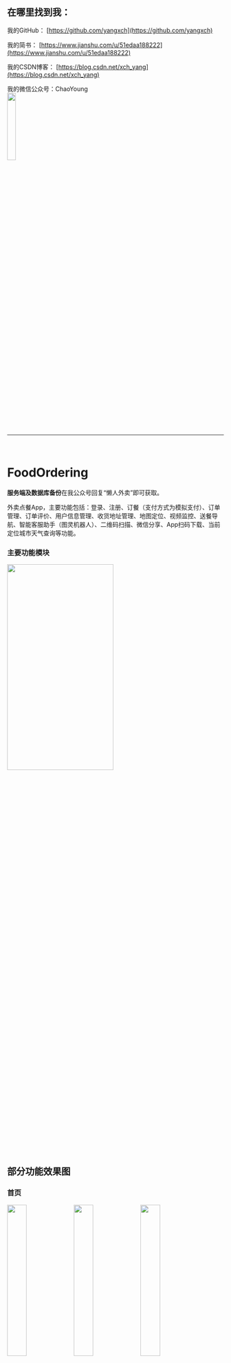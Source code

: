 ## 在哪里找到我：
我的GitHub：
[https://github.com/yangxch](https://github.com/yangxch)

我的简书：
[https://www.jianshu.com/u/51edaa188222](https://www.jianshu.com/u/51edaa188222)

我的CSDN博客：
[https://blog.csdn.net/xch_yang](https://blog.csdn.net/xch_yang)


我的微信公众号：ChaoYoung
<br>
<img src="https://github.com/yangxch/FoodOrdering/raw/master/screenshot/qrcode_chaoyoung.jpg" width="20%" height="20%">

----

<br>

# FoodOrdering
**服务端及数据库备份**在我公众号回复“懒人外卖”即可获取。

外卖点餐App，主要功能包括：登录、注册、订餐（支付方式为模拟支付）、订单管理、订单评价、用户信息管理、收货地址管理、地图定位、视频监控、送餐导航、智能客服助手（图灵机器人）、二维码扫描、微信分享、App扫码下载、当前定位城市天气查询等功能。

### 主要功能模块
<img src="https://github.com/yangxch/FoodOrdering/raw/master/screenshot/function.jpg" width="70%" height="35%">

## 部分功能效果图

### 首页
<div> 
<img src="https://github.com/yangxch/FoodOrdering/raw/master/screenshot/shoppingcar.png" width="30%" height="30%">
<img src="https://github.com/yangxch/FoodOrdering/raw/master/screenshot/find.png" width="30%" height="30%">
<img src="https://github.com/yangxch/FoodOrdering/raw/master/screenshot/nav.png" width="30%" height="30%">
</div>

### 食品详情
<img src="https://github.com/yangxch/FoodOrdering/raw/master/screenshot/food_description.png" width="30%" height="30%">

### 登录 注册
<div> 
<img src="https://github.com/yangxch/FoodOrdering/raw/master/screenshot/login.png" width="30%" height="30%">
<img src="https://github.com/yangxch/FoodOrdering/raw/master/screenshot/regist.png" width="30%" height="30%">
</div>

### 订餐
<div> 
<img src="https://github.com/yangxch/FoodOrdering/raw/master/screenshot/balance.png" width="30%" height="30%">
<img src="https://github.com/yangxch/FoodOrdering/raw/master/screenshot/payment.png" width="30%" height="30%">
<img src="https://github.com/yangxch/FoodOrdering/raw/master/screenshot/order_complete.png" width="30%" height="30%">
</div> 

### 地址管理
<div> 
<img src="https://github.com/yangxch/FoodOrdering/raw/master/screenshot/address_list.png" width="30%" height="30%">
<img src="https://github.com/yangxch/FoodOrdering/raw/master/screenshot/update_address.jpg" width="30%" height="30%">
</div>

### 地图定位和送餐导航
<div> 
<img src="https://github.com/yangxch/FoodOrdering/raw/master/screenshot/location.png" width="30%" height="30%">
<img src="https://github.com/yangxch/FoodOrdering/raw/master/screenshot/songcan.png" width="30%" height="30%">
<img src="https://github.com/yangxch/FoodOrdering/raw/master/screenshot/navigat.png" width="30%" height="30%">
</div>

### 个人信息管理
<div>
<img src="https://github.com/yangxch/FoodOrdering/raw/master/screenshot/user_info.png" width="30%" height="30%">
<img src="https://github.com/yangxch/FoodOrdering/raw/master/screenshot/modf_info.png" width="30%" height="30%">
</div>

### 智能客服助手
<div>
<img src="https://github.com/yangxch/FoodOrdering/raw/master/screenshot/kefu.jpg" width="30%" height="30%">
<img src="https://github.com/yangxch/FoodOrdering/raw/master/screenshot/caipu_list.jpg" width="30%" height="30%">
<img src="https://github.com/yangxch/FoodOrdering/raw/master/screenshot/caipu.jpg" width="30%" height="30%">
</div>

### 分享功能
<img src="https://github.com/yangxch/FoodOrdering/raw/master/screenshot/share.jpg" width="30%" height="30%">

### 二维码扫描
<img src="https://github.com/yangxch/FoodOrdering/raw/master/screenshot/qrcode_scan.jpg" width="30%" height="30%">

后台管理有菜品二维码：[去后台](http://111.231.191.26/FoodOrdering)

ps：如果哪天App没数据了，后台管理404了，可能是我养不住服务器了。



***
更多技术干货，欢迎关注我的公众号
<br><img src="https://github.com/yangxch/FoodOrdering/raw/master/screenshot/qrcode_chaoyoung.jpg" width="20%" height="20%">

